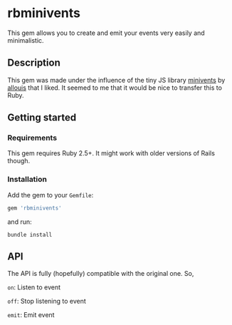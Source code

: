 # rbminivents
This gem allows you to create and emit your events very easily and minimalistic.

## Description
This gem was made under the influence of the tiny JS library [minivents](https://github.com/allouis/minivents) by [allouis](https://github.com/allouis) that I liked. It seemed to me that it would be nice to transfer this to Ruby.

## Getting started

### Requirements

This gem requires Ruby 2.5+. It might work with older versions of Rails though.

### Installation

Add the gem to your `Gemfile`:

```ruby
gem 'rbminivents'
```

and run:

```
bundle install
```

## API
The API is fully (hopefully) compatible with the original one.
So,

`on`: Listen to event

`off`: Stop listening to event

`emit`: Emit event
